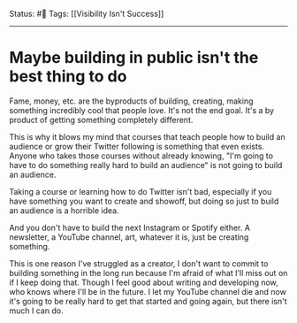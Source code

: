 Status: #🌱
Tags: [[Visibility Isn't Success]]
***
# Maybe building in public isn't the best thing to do

Fame, money, etc. are the byproducts of building, creating, making something incredibly cool that people love. It's not the end goal. It's a by product of getting something completely different.

This is why it blows my mind that courses that teach people how to build an audience or grow their Twitter following is something that even exists. Anyone who takes those courses without already knowing, "I'm going to have to do something really hard to build an audience" is not going to build an audience.

Taking a course or learning how to do Twitter isn't bad, especially if you have something you want to create and showoff, but doing so just to build an audience is a horrible idea.

And you don't have to build the next Instagram or Spotify either. A newsletter, a YouTube channel, art, whatever it is, just be creating something.

This is one reason I've struggled as a creator, I don't want to commit to building something in the long run because I'm afraid of what I'll miss out on if I keep doing that. Though I feel good about writing and developing now, who knows where I'll be in the future. I let my YouTube channel die and now it's going to be really hard to get that started and going again, but there isn't much I can do.

